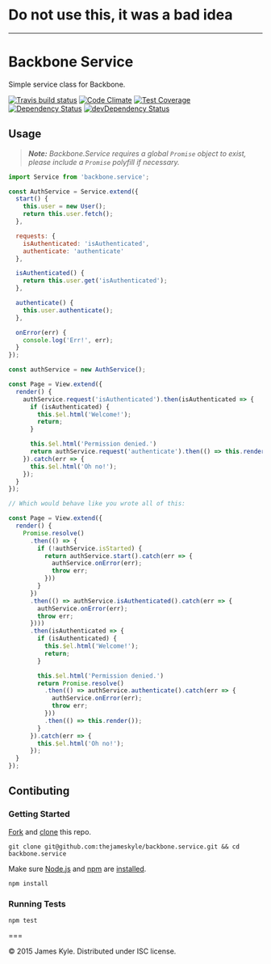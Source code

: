# Do not use this, it was a bad idea

---


# Backbone Service

Simple service class for Backbone.

[![Travis build status](http://img.shields.io/travis/thejameskyle/backbone.service.svg?style=flat)](https://travis-ci.org/thejameskyle/backbone.service)
[![Code Climate](https://codeclimate.com/github/thejameskyle/backbone.service/badges/gpa.svg)](https://codeclimate.com/github/thejameskyle/backbone.service)
[![Test Coverage](https://codeclimate.com/github/thejameskyle/backbone.service/badges/coverage.svg)](https://codeclimate.com/github/thejameskyle/backbone.service)
[![Dependency Status](https://david-dm.org/thejameskyle/backbone.service.svg)](https://david-dm.org/thejameskyle/backbone.service)
[![devDependency Status](https://david-dm.org/thejameskyle/backbone.service/dev-status.svg)](https://david-dm.org/thejameskyle/backbone.service#info=devDependencies)

## Usage

> _**Note:** Backbone.Service requires a global `Promise` object to
> exist, please include a `Promise` polyfill if necessary._

```js
import Service from 'backbone.service';

const AuthService = Service.extend({
  start() {
    this.user = new User();
    return this.user.fetch();
  },

  requests: {
    isAuthenticated: 'isAuthenticated',
    authenticate: 'authenticate'
  },

  isAuthenticated() {
    return this.user.get('isAuthenticated');
  },

  authenticate() {
    this.user.authenticate();
  },

  onError(err) {
    console.log('Err!', err);
  }
});

const authService = new AuthService();

const Page = View.extend({
  render() {
    authService.request('isAuthenticated').then(isAuthenticated => {
      if (isAuthenticated) {
        this.$el.html('Welcome!');
        return;
      }

      this.$el.html('Permission denied.')
      return authService.request('authenticate').then(() => this.render());
    }).catch(err => {
      this.$el.html('Oh no!');
    });
  }
});

// Which would behave like you wrote all of this:

const Page = View.extend({
  render() {
    Promise.resolve()
      .then(() => {
        if (!authService.isStarted) {
          return authService.start().catch(err => {
            authService.onError(err);
            throw err;
          }))
        }
      })
      .then(() => authService.isAuthenticated().catch(err => {
        authService.onError(err);
        throw err;
      })))
      .then(isAuthenticated => {
        if (isAuthenticated) {
          this.$el.html('Welcome!');
          return;
        }

        this.$el.html('Permission denied.')
        return Promise.resolve()
          .then(() => authService.authenticate().catch(err => {
            authService.onError(err);
            throw err;
          }))
          .then(() => this.render());
        }
      }).catch(err => {
        this.$el.html('Oh no!');
      });
  }
});
```

## Contibuting

### Getting Started

[Fork](https://help.github.com/articles/fork-a-repo/) and
[clone](http://git-scm.com/docs/git-clone) this repo.

```
git clone git@github.com:thejameskyle/backbone.service.git && cd backbone.service
```

Make sure [Node.js](http://nodejs.org/) and [npm](https://www.npmjs.org/) are
[installed](http://nodejs.org/download/).

```
npm install
```

### Running Tests

```
npm test
```

===

© 2015 James Kyle. Distributed under ISC license.

